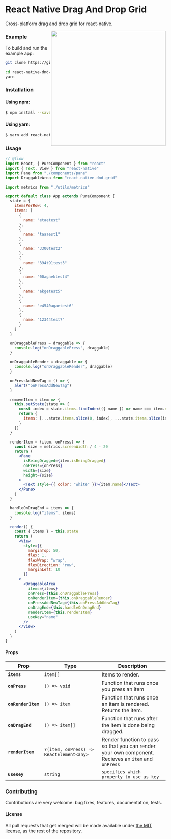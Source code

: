 # React Native Drag And Drop Grid

Cross-platform drag and drop grid for react-native.

<img align="right" width="360px" src="screens/dnd-demo-1.gif">

### Example

To build and run the example app:

```bash
git clone https://github.com/harrisrobin/react-native-dnd-grid

cd react-native-dnd-grid/example
yarn
```

### Installation

#### Using npm:

```sh
$ npm install --save react-native-dnd-grid
```

#### Using yarn:

```sh
$ yarn add react-native-dnd-grid
```

### Usage

```jsx
// @flow
import React, { PureComponent } from "react"
import { Text, View } from "react-native"
import Pane from "./components/pane"
import DraggableArea from "react-native-dnd-grid"

import metrics from "./utils/metrics"

export default class App extends PureComponent {
  state = {
    itemsPerRow: 4,
    items: [
      {
        name: "etaetest"
      },
      {
        name: "taaaest1"
      },
      {
        name: "3300test2"
      },
      {
        name: "394t91test3"
      },
      {
        name: "00agaektest4"
      },
      {
        name: "akgetest5"
      },
      {
        name: "e4540agaetest6"
      },
      {
        name: "12344test7"
      }
    ]
  }

  onDraggablePress = draggable => {
    console.log("onDraggablePress", draggable)
  }

  onDraggableRender = draggable => {
    console.log("onDraggableRender", draggable)
  }

  onPressAddNewTag = () => {
    alert("onPressAddNewTag")
  }

  removeItem = item => {
    this.setState(state => {
      const index = state.items.findIndex(({ name }) => name === item.name)
      return {
        items: [...state.items.slice(0, index), ...state.items.slice(index + 1)]
      }
    })
  }

  renderItem = (item, onPress) => {
    const size = metrics.screenWidth / 4 - 20
    return (
      <Pane
        isBeingDragged={item.isBeingDragged}
        onPress={onPress}
        width={size}
        height={size}
      >
        <Text style={{ color: "white" }}>{item.name}</Text>
      </Pane>
    )
  }

  handleOnDragEnd = items => {
    console.log("items", items)
  }

  render() {
    const { items } = this.state
    return (
      <View
        style={{
          marginTop: 50,
          flex: 1,
          flexWrap: "wrap",
          flexDirection: "row",
          marginLeft: 10
        }}
      >
        <DraggableArea
          items={items}
          onPress={this.onDraggablePress}
          onRenderItem={this.onDraggableRender}
          onPressAddNewTag={this.onPressAddNewTag}
          onDragEnd={this.handleOnDragEnd}
          renderItem={this.renderItem}
          useKey="name"
        />
      </View>
    )
  }
}
```

#### Props

| Prop               | Type                                    | Description                                                                                         |
| ------------------ | --------------------------------------- | --------------------------------------------------------------------------------------------------- |
| **`items`**        | `item[]`                                | Items to render.                                                                                    |
| **`onPress`**      | `() => void`                            | Function that runs once you press an item                                                           |
| **`onRenderItem`** | `() => item`                            | Function that runs once an item is rendered. Returns the item.                                      |
| **`onDragEnd`**    | `() => item[]`                          | Function that runs after the item is done being dragged.                                            |
| **`renderItem`**   | `?(item, onPress) => ReactElement<any>` | Render function to pass so that you can render your own component. Recieves an `item` and `onPress` |
| **`useKey`**       | `string`                                | `specifies which property to use as key`                                                            |

### Contributing

Contributions are very welcome: bug fixes, features, documentation, tests.

#### License

All pull requests that get merged will be made available under [the MIT license](https://github.com/harrisrobin/react-native-dnd-grid/blob/master/LICENSE), as the rest of the repository.
